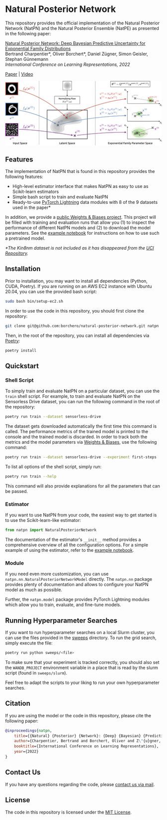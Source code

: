 # Natural Posterior Network

This repository provides the official implementation of the Natural Posterior Network (NatPN) and
the Natural Posterior Ensemble (NatPE) as presented in the following paper:

[Natural Posterior Network: Deep Bayesian Predictive Uncertainty for Exponential Family Distributions](https://arxiv.org/abs/2105.04471)<br>
Bertrand Charpentier*, Oliver Borchert*, Daniel Zügner, Simon Geisler, Stephan Günnemann<br>
_International Conference on Learning Representations, 2022_

[Paper](https://arxiv.org/abs/2105.04471) | [Video](https://youtu.be/qMtpK0ECD8c)

![Model Overview](./images/model.png)

## Features

The implementation of NatPN that is found in this repository provides the following features:

- High-level estimator interface that makes NatPN as easy to use as Scikit-learn estimators
- Simple bash script to train and evaluate NatPN
- Ready-to-use [PyTorch Lightning](https://www.pytorchlightning.ai) data modules with 8 of the 9
  datasets used in the paper\*

In addition, we provide a
[public Weights & Biases project](https://wandb.ai/borchero/natural-posterior-network). This
project will be filled with training and evaluation runs that allow you (1) to inspect the
performance of different NatPN models and (2) to download the model parameters. See the
[example notebook](./examples/pretrained.ipynb) for instructions on how to use such a pretrained
model.

_\*The Kin8nm dataset is not included as it has disappeared from the
[UCI Repository](http://archive.ics.uci.edu/ml/index.php)._

## Installation

Prior to installation, you may want to install all dependencies (Python, CUDA, Poetry). If you are
running on an AWS EC2 instance with Ubuntu 20.04, you can use the provided bash script:

```bash
sudo bash bin/setup-ec2.sh
```

In order to use the code in this repository, you should first clone the repository:

```bash
git clone git@github.com:borchero/natural-posterior-network.git natpn
```

Then, in the root of the repository, you can install all dependencies via
[Poetry](https://python-poetry.org):

```bash
poetry install
```

## Quickstart

### Shell Script

To simply train and evaluate NatPN on a particular dataset, you can use the `train` shell script.
For example, to train and evaluate NatPN on the Sensorless Drive dataset, you can run the following
command in the root of the repository:

```bash
poetry run train --dataset sensorless-drive
```

The dataset gets downloaded automatically the first time this command is called. The performance
metrics of the trained model is printed to the console and the trained model is discarded. In order
to track both the metrics and the model parameters via [Weights & Biases](https://wandb.ai), use
the following command:

```bash
poetry run train --dataset sensorless-drive --experiment first-steps
```

To list all options of the shell script, simply run:

```bash
poetry run train --help
```

This command will also provide explanations for all the parameters that can be passed.

### Estimator

If you want to use NatPN from your code, the easiest way to get started is to use the
Scikit-learn-like estimator:

```python
from natpn import NaturalPosteriorNetwork
```

The documentation of the estimator's `__init__` method provides a comprehensive overview of all the
configuration options. For a simple example of using the estimator, refer to the
[example notebook](./examples/estimator.ipynb).

### Module

If you need even more customization, you can use `natpn.nn.NaturalPosteriorNetworkModel` directly.
The `natpn.nn` package provides plenty of documentation and allows to configure your NatPN model as
much as possible.

Further, the `natpn.model` package provides PyTorch Lightning modules which allow you to train,
evaluate, and fine-tune models.

## Running Hyperparameter Searches

If you want to run hyperparameter searches on a local Slurm cluster, you can use the files provided
in the [sweeps](./sweeps) directory. To run the grid search, simply execute the file:

```bash
poetry run python sweeps/<file>
```

To make sure that your experiment is tracked correctly, you should also set the `WANDB_PROJECT`
environment variable in a place that is read by the slurm script (found in `sweeps/slurm`).

Feel free to adapt the scripts to your liking to run your own hyperparameter searches.

## Citation

If you are using the model or the code in this repository, please cite the following paper:

```bibtex
@inproceedings{natpn,
    title={{Natural} {Posterior} {Network}: {Deep} {Bayesian} {Predictive} {Uncertainty} for {Exponential} {Family} {Distributions}},
    author={Charpentier, Bertrand and Borchert, Oliver and Z\"{u}gner, Daniel and Geisler, Simon and G\"{u}nnemann, Stephan},
    booktitle={International Conference on Learning Representations},
    year={2022}
}
```

## Contact Us

If you have any questions regarding the code, please
[contact us via mail](mailto:borchero@in.tum.de?cc=charpent@in.tum.de&subject=Natural%20Posterior%20Network%20GitHub).

## License

The code in this repository is licensed under the [MIT License](./LICENSE).
